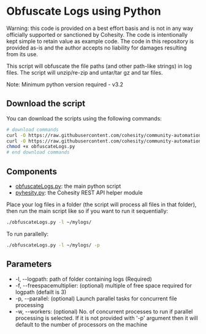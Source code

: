 # Obfuscate Logs using Python

Warning: this code is provided on a best effort basis and is not in any way officially supported or sanctioned by Cohesity. The code is intentionally kept simple to retain value as example code. The code in this repository is provided as-is and the author accepts no liability for damages resulting from its use.

This script will obfuscate the file paths (and other path-like strings) in log files. The script will unzip/re-zip and untar/tar gz and tar files.

Note: Minimum python version required - v3.2

## Download the script

You can download the scripts using the following commands:

```bash
# download commands
curl -O https://raw.githubusercontent.com/cohesity/community-automation-samples/main/python/obfuscateLogs/obfuscateLogs.py
curl -O https://raw.githubusercontent.com/cohesity/community-automation-samples/main/python/pyhesity.py
chmod +x obfuscateLogs.py
# end download commands
```

## Components

* [obfuscateLogs.py](https://raw.githubusercontent.com/cohesity/community-automation-samples/main/python/obfuscateLogs/obfuscateLogs.py): the main python script
* [pyhesity.py](https://raw.githubusercontent.com/cohesity/community-automation-samples/main/python/pyhesity.py): the Cohesity REST API helper module

Place your log files in a folder (the script will process all files in that folder), then run the main script like so if you want to run it sequentially:

```bash
./obfuscateLogs.py -l ~/mylogs/
```

To run parallelly:
```bash
./obfuscateLogs.py -l ~/mylogs/ -p
```

## Parameters

* -l, --logpath: path of folder containing logs (Required)
* -f, --freespacemultiplier: (optional) multiple of free space required for logpath (defailt is 3)
* -p, --parallel: (optional) Launch parallel tasks for concurrent file processing
* -w, --workers: (optional) No. of concurrent processes to run if parallel processing is selected. If it is not provided with '-p' argument then it will default to the number of processors on the machine
